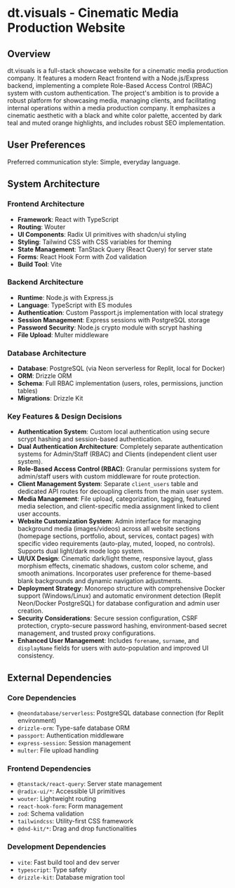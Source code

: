 # dt.visuals - Cinematic Media Production Website

## Overview
dt.visuals is a full-stack showcase website for a cinematic media production company. It features a modern React frontend with a Node.js/Express backend, implementing a complete Role-Based Access Control (RBAC) system with custom authentication. The project's ambition is to provide a robust platform for showcasing media, managing clients, and facilitating internal operations within a media production company. It emphasizes a cinematic aesthetic with a black and white color palette, accented by dark teal and muted orange highlights, and includes robust SEO implementation.

## User Preferences
Preferred communication style: Simple, everyday language.

## System Architecture

### Frontend Architecture
- **Framework**: React with TypeScript
- **Routing**: Wouter
- **UI Components**: Radix UI primitives with shadcn/ui styling
- **Styling**: Tailwind CSS with CSS variables for theming
- **State Management**: TanStack Query (React Query) for server state
- **Forms**: React Hook Form with Zod validation
- **Build Tool**: Vite

### Backend Architecture
- **Runtime**: Node.js with Express.js
- **Language**: TypeScript with ES modules
- **Authentication**: Custom Passport.js implementation with local strategy
- **Session Management**: Express sessions with PostgreSQL storage
- **Password Security**: Node.js crypto module with scrypt hashing
- **File Upload**: Multer middleware

### Database Architecture
- **Database**: PostgreSQL (via Neon serverless for Replit, local for Docker)
- **ORM**: Drizzle ORM
- **Schema**: Full RBAC implementation (users, roles, permissions, junction tables)
- **Migrations**: Drizzle Kit

### Key Features & Design Decisions
- **Authentication System**: Custom local authentication using secure scrypt hashing and session-based authentication.
- **Dual Authentication Architecture**: Completely separate authentication systems for Admin/Staff (RBAC) and Clients (independent client user system).
- **Role-Based Access Control (RBAC)**: Granular permissions system for admin/staff users with custom middleware for route protection.
- **Client Management System**: Separate `client_users` table and dedicated API routes for decoupling clients from the main user system.
- **Media Management**: File upload, categorization, tagging, featured media selection, and client-specific media assignment linked to client user accounts.
- **Website Customization System**: Admin interface for managing background media (images/videos) across all website sections (homepage sections, portfolio, about, services, contact pages) with specific video requirements (auto-play, muted, looped, no controls). Supports dual light/dark mode logo system.
- **UI/UX Design**: Cinematic dark/light theme, responsive layout, glass morphism effects, cinematic shadows, custom color scheme, and smooth animations. Incorporates user preference for theme-based blank backgrounds and dynamic navigation adjustments.
- **Deployment Strategy**: Monorepo structure with comprehensive Docker support (Windows/Linux) and automatic environment detection (Replit Neon/Docker PostgreSQL) for database configuration and admin user creation.
- **Security Considerations**: Secure session configuration, CSRF protection, crypto-secure password hashing, environment-based secret management, and trusted proxy configurations.
- **Enhanced User Management**: Includes `forename`, `surname`, and `displayName` fields for users with auto-population and improved UI consistency.

## External Dependencies

### Core Dependencies
- `@neondatabase/serverless`: PostgreSQL database connection (for Replit environment)
- `drizzle-orm`: Type-safe database ORM
- `passport`: Authentication middleware
- `express-session`: Session management
- `multer`: File upload handling

### Frontend Dependencies
- `@tanstack/react-query`: Server state management
- `@radix-ui/*`: Accessible UI primitives
- `wouter`: Lightweight routing
- `react-hook-form`: Form management
- `zod`: Schema validation
- `tailwindcss`: Utility-first CSS framework
- `@dnd-kit/*`: Drag and drop functionalities

### Development Dependencies
- `vite`: Fast build tool and dev server
- `typescript`: Type safety
- `drizzle-kit`: Database migration tool